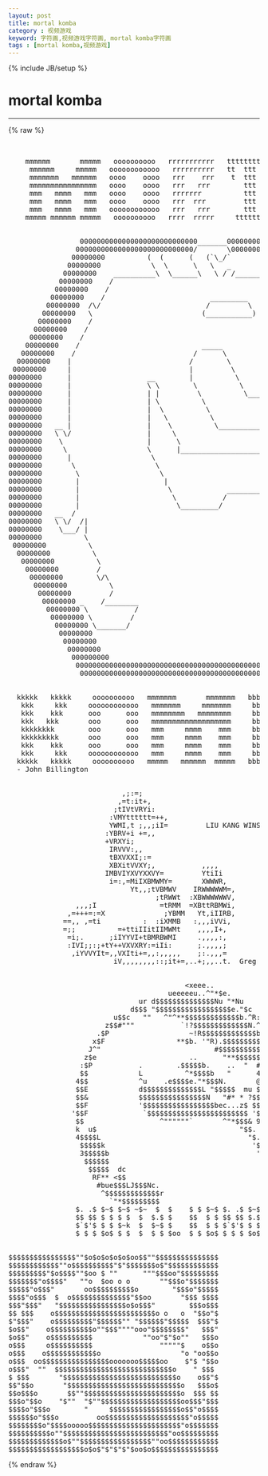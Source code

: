 ```yaml
---
layout: post
title: mortal komba
category : 视频游戏
keyword: 字符画,视频游戏字符画, mortal komba字符画
tags : [mortal komba,视频游戏]
---
```

{% include JB/setup %}
# mortal komba
---
{% raw %}
<pre>


    mmmmmm       mmmmm   oooooooooo   rrrrrrrrrrr   ttttttttttt       aaaaaa          lllll 
     mmmmmm     mmmmm   oooooooooooo   rrrrrrrrrr   tt  ttt  tt        aaaaa           lll  
     mmmmmmm   mmmmmm   oooo    oooo   rrr    rrr    t  ttt  t        aaaaaaa          lll
     mmmmmmmmmmmmmmmm   oooo    oooo   rrr   rrr        ttt          aaa   aaa         lll
     mmm   mmmm   mmm   oooo    oooo   rrrrrrr          ttt         aaaa   aaaa        lll 
     mmm   mmmm   mmm   oooo    oooo   rrr  rrr         ttt        aaaaa   aaaaa       lll   l
     mmm   mmmm   mmm   oooooooooooo   rrr   rrr        ttt       aaaaaaaaaaaaaaa      lll   ll
    mmmmm mmmmmm mmmmm   oooooooooo   rrrr  rrrrr     ttttttt   aaaaaaa     aaaaaaa  llllllllll
                           
                               
                 0000000000000000000000000000_______0000000000000000000000000000000
                0000000000000000000000000000/       \0000000000000000000000000000000
               00000000          (  (      (   (`\_/`                       000000000
              00000000            \  \      \   \   _                        000000000
             00000000    __________\  \______\   \ / /_______                 000000000
            00000000    /                                    |____             000000000
           00000000    /                                          \             000000000
          00000000    /                         _________          \             000000000
         00000000  /\/                         /         \         /              000000000
        00000000   \                          (___________)       /                000000000
       00000000    /                                              \                 000000000
      00000000    /                                                \  ___            000000000
     00000000    /                                                  \/   \            000000000 
    00000000    /                             _____                       \  _____     000000000
   00000000    /                            /      \                       \/     \     000000000
  00000000    |                            /        \                ___          \/``\  000000000
 00000000     |                            |         \              /   \             /   000000000
00000000      |                  __        |          \             \___/            /     000000000
00000000      |                  \ \        \          \                             \     000000000
00000000      |                  | |         \          \______________        ______ \    000000000
00000000      |                  | \          \                        |       \    /_/    000000000
00000000      |                  |  \          \                       |   /\   \          000000000
00000000      |                  |   \          \                      |  /  \   \         000000000
00000000   __ |                  |    \          \_____________________|__|___|___|        000000000
00000000   \ \/                  |     \                                            \      000000000
00000000    \                    |      \                                            \     000000000
00000000     \                   \      |_________________________________________    \    000000000
00000000      |                   \                                               \    \   000000000
00000000       \                   \                                               \    \  000000000
00000000        \                   \                                               \    | 000000000
00000000        |                    |                                              / _   /000000000
00000000        |                     \             ______________________         /_/ /_/ 000000000
00000000        |                      \           /                      \                000000000
00000000        |                       \_________/                        \__________     000000000
00000000   __  /                                                                      \    000000000
00000000   \ \/  /|                                                                    |   000000000
00000000    \___/ |                                                                    |  000000000
00000000          \                                                                    / 000000000
 00000000          \                                                                  / 000000000
  00000000          \                                                                / 000000000
   00000000          \                                                              / 000000000
    00000000         /                                                             / 000000000
     00000000        \/\                                                          / 000000000
      00000000          \                                                        / 000000000
       00000000         /                                                       / 000000000
        00000000 _    /________                                               /  000000000
         00000000 \           /                                             /   000000000
          00000000 \         /                                             /   000000000
           00000000 \_______/                                             /   000000000
            00000000                                                    /    000000000 
             00000000                                                 /     000000000
              00000000                                               /     000000000
               000000000                                            /     000000000
                0000000000000000000000000000000000000000000000000000000000000000000
                 00000000000000000000000000000000000000000000000000000000000000000                                                         


  kkkkk   kkkkk     oooooooooo   mmmmmmm       mmmmmmm   bbbbbbbbb        aaaaaaaa         ttttttttttt  
   kkk     kkk     oooooooooooo   mmmmmmm     mmmmmmm     bbbbbbbb         aaaaaaa         tt  ttt  tt
   kkk    kkk      ooo      ooo   mmmmmmmm   mmmmmmmm     bbb  bbb        aaaaaaaaa         t  ttt  t
   kkk   kkk       ooo      ooo   mmmmmmmmmmmmmmmmmmm     bbb  bbb       aaaa   aaaa           ttt
   kkkkkkkk        ooo      ooo   mmm     mmmm    mmm     bbbbbbb       aaaa     aaaa          ttt
   kkkkkkkkk       ooo      ooo   mmm     mmmm    mmm     bbbbbbbb     aaaaaaaaaaaaaaa         ttt
   kkk    kkk      ooo      ooo   mmm     mmmm    mmm     bbb  bbb    aaaaaaaaaaaaaaaaa        ttt
   kkk     kkk     oooooooooooo   mmm     mmmm    mmm     bbb  bbb   aaaaaaa     aaaaaaa       ttt
  kkkkk   kkkkk     oooooooooo   mmmmm   mmmmmm  mmmmm   bbbbbbbbb  aaaaaaa       aaaaaaa    ttttttt
  - John Billington


                           ,;:=;
                          ,=t:it+,
                         ;tIVtVRYi:
                        :VMYtttttt=++,
                        YWMI,t ;,,;iI=         LIU KANG WINS!
                       :YBRV+i +=,,
                       +VRXYi;  
                        IRVVV:,,   
                        tBXVXXI;:=   
                        XBXitVVXY;,           ,,,,
                       IMBVIYXVYXXVY=         YtiIi
                        i=:,=MiIXBMWMY=       XWWWR,
                             Yt,,;tVBMWV    IRWWWWWM=,
                                   ;tRWWt  :XBWWWWWWV,
                ,,,;I               =tRMM  =XBttRBMWi,
              ,=+++=:=X              ;YBMM   Yt,iIIRB,
             ==,, ,=ti          :  :iXMMB   :,,,iVVi,
             =;;          =+ttiIIitIIMWMt    ,,,,I+,
              =i;.      ;iIYYVI+tBMRBWMI     .,,,,:,
              :IVI;;:;+tY++VXVXRY:=iIi:      ;.,,,,;
               ,iYVVYIt=,,VXIti+=,,:,,,,,    ;:.,,,=
                         iV,,,,,,,,::;it+=,..+;,,..t.  Greg C. Smith


                                          &lt;xeee..                             
                                      ueeeeeu..^&quot;*$e.                         
                               ur d$$$$$$$$$$$$$$Nu &quot;*Nu                      
                             d$$$ &quot;$$$$$$$$$$$$$$$$$$e.&quot;$c                    
                         u$$c   &quot;&quot;   ^&quot;^**$$$$$$$$$$$$$b.^R:                  
                       z$$#&quot;&quot;&quot;           `!?$$$$$$$$$$$$$N.^                  
                     .$P                   ~!R$$$$$$$$$$$$$b                  
                    x$F                 **$b. &#039;&quot;R).$$$$$$$$$$                 
                   J^&quot;                           #$$$$$$$$$$$$.               
                  z$e                      ..      &quot;**$$$$$$$$$               
                 :$P           .        .$$$$$b.    ..  &quot;  #$$$$              
                 $$            L          ^*$$$$b   &quot;      4$$$$L             
                4$$            ^u    .e$$$$e.&quot;*$$$N.       @$$$$$             
                $$E            d$$$$$$$$$$$$$$L &quot;$$$$$  mu $$$$$$F            
                $$&amp;            $$$$$$$$$$$$$$$$N   &quot;#* * ?$$$$$$$N            
                $$F            &#039;$$$$$$$$$$$$$$$$$bec...z$ $$$$$$$$            
               &#039;$$F             `$$$$$$$$$$$$$$$$$$$$$$$$ &#039;$$$$E&quot;$            
                $$                  ^&quot;&quot;&quot;&quot;&quot;&quot;`       ^&quot;*$$$&amp; 9$$$$N             
                k  u$                                  &quot;$$. &quot;$$P r            
                4$$$$L                                   &quot;$. eeeR             
                 $$$$$k                                   &#039;$e. .@             
                 3$$$$$b                                   &#039;$$$$              
                  $$$$$$                                    3$$&quot;              
                   $$$$$  dc                                4$F               
                    RF** &lt;$$                                J&quot;                
                     #bue$$$LJ$$$Nc.                        &quot;                 
                      ^$$$$$$$$$$$$$r                                         
                        `&quot;*$$$$$$$$$                                          
                $. .$ $~$ $~$ ~$~  $  $    $ $ $~$ $. .$ $~$  $  ~$~          
                $$ $$ $ $ $ $  $  $.$ $    $$  $ $ $$ $$ $.$ $.$  $           
                $`$&#039;$ $ $ $~k  $  $~$ $    $$  $ $ $`$&#039;$ $ $ $~$  $           
                $ $ $ $o$ $ $  $  $ $ $oo  $ $ $o$ $ $ $ $o$ $ $  $           


$$$$$$$$$$$$$$$$&quot;&quot;$o$o$o$o$o$oo$$&quot;&quot;$$$$$$$$$$$$$$$
$$$$$$$$$$$$&quot;&quot;o$$$$$$$$$$&quot;$&quot;$$$$$$$o$&quot;$$$$$$$$$$$$
$$$$$$$$$&quot;$o$$$$&quot;&quot;$oo $ &quot;&quot;      &quot;&quot;&quot;$$$oo&quot;$$$$$$$$$
$$$$$$$&quot;o$$$$&quot;   &quot;&quot;o  $oo o o       &quot;&quot;$$$o&quot;$$$$$$$
$$$$$&quot;o$$$&quot;       oo$$$$$$$$$$o        &quot;$$$o&quot;$$$$$
$$$$&quot;o$$$  $  o$$$$$$$$$$$$$$&quot;$$oo       &quot;$$$ $$$$
$$$&quot;$$$&quot;   &quot;$$$$$$$$$$$$$$$$o$o$$$&quot;        $$$o$$$
$$ $$$    o$$$$$$$$$$$$$$$$$$$$$$$$o o   o  &quot;$$o&quot;$
$&quot;$$$&quot;    o$$$$$$$$$&quot;$$$$$$&quot;&quot; &quot;$$$$$$&quot;$$$$$  $$$&quot;$
$o$$&quot;    o$$$$$$$$$$o&quot;&quot;$$$&quot;&quot;&quot;&quot;ooo&quot;$$$$$$$$&quot;   $$$&quot;
$o$$&quot;    o$$$$$$$$$$            &quot;&quot;oo&quot;$&quot;$o&quot;&quot;   $$$o
o$$$     o$$$$$$$$$$                &quot;&quot;&quot;&quot;&quot;$    o$$o
o$$$    o$$$$$$$$$$$$o                   &quot;o &quot;oo$$o
o$$$  oo$$$$$$$$$$$$$$$$ooooooo$$$$$oo    $&quot;$ &quot;$$o
o$$$&quot;  &quot;&quot;  $$$$$$$$$$$$$$$$$$$$$$$$$$$$o    &quot; $$$
$ $$$       &quot;$$$$$$$$$$$$$$$$$$$$$$$$$$$o    o$$&quot;$
$$&quot;$$o       &quot;$$$$$$$$$$$$$$$$$$$$$$$$$$$o   $$$o$
$$o$$$o       $$&quot;&quot;$$$$$$$$$$$$$$$$$$$$$$$o  $$$ $$
$$$o&quot;$$o    &quot;$&quot;&quot;  &quot;$&quot;&quot;$$$$$$$$$$$$$$$$$$$oo$$$&quot;$$$
$$$$o&quot;$$$o        &quot;     $$$$$$$$$$$$$$$$$o$$&quot;o$$$$
$$$$$$o&quot;$$$o         oo$$$$$$$$$$$$$$$$$$$$&quot;o$$$$$
$$$$$$$$o&quot;$$$$ooooo$$$$$$$$$$$$$$$$$$$$$$&quot;o$$$$$$$
$$$$$$$$$$o&quot;&quot;$$$$$$$$$$$$$$$$$$$$$$$$$&quot;oo$$$$$$$$$
$$$$$$$$$$$$$o$&quot;&quot;$$$$$$$$$$$$$$$$$&quot;&quot;oo$$$$$$$$$$$$
$$$$$$$$$$$$$$$$$$o$o$&quot;$&quot;$&quot;$&quot;$oo$o$$$$$$$$$$$$$$$$ </pre>
{% endraw %}
